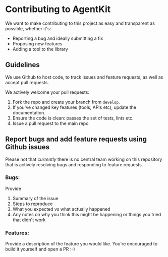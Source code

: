 # Contributing to AgentKit

We want to make contributing to this project as easy and transparent as possible, whether it's:
- Reporting a bug and ideally submitting a fix
- Proposing new features
- Adding a tool to the library

## Guidelines
We use Github to host code, to track issues and feature requests, as well as accept pull requests.

We actively welcome your pull requests:
1. Fork the repo and create your branch from `develop`.
2. If you've changed key features (tools, APIs etc), update the documentation.
3. Ensure the code is clean: passes the set of tests, lints etc.
5. Issue a pull request to the main repo

## Report bugs and add feature requests using Github issues
Please not that *currently* there is no central team working on this repository that is actively resolving bugs and responding to feature requests.

### Bugs:
Provide
1) Summary of the issue
2) Steps to reproduce
3) What you expected vs what actually happened
4) Any notes on why you think this might be happening or things you tried that didn't work


### Features:
Provide a description of the feature you would like. You're encouraged to build it yourself and open a PR :-)
